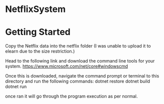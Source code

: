 # NetflixSystem

# Getting Started
Copy the Netflix data into the netflix folder (I was unable to upload it to elearn due to the size restriction.)

Head to the following link and download the command line tools for your system.
https://www.microsoft.com/net/core#windowscmd

Once this is downloaded, navigate the command prompt or terminal to this directory and run the following commands:
dotnet restore
dotnet build
dotnet run

once ran it will go through the program execution as per normal.